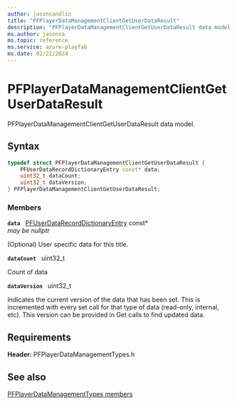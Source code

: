 ```yaml
---
author: jasonsandlin
title: "PFPlayerDataManagementClientGetUserDataResult"
description: "PFPlayerDataManagementClientGetUserDataResult data model."
ms.author: jasonsa
ms.topic: reference
ms.service: azure-playfab
ms.date: 02/22/2024
---
```


# PFPlayerDataManagementClientGetUserDataResult  

PFPlayerDataManagementClientGetUserDataResult data model.  

## Syntax  
  
```cpp
typedef struct PFPlayerDataManagementClientGetUserDataResult {  
    PFUserDataRecordDictionaryEntry const* data;  
    uint32_t dataCount;  
    uint32_t dataVersion;  
} PFPlayerDataManagementClientGetUserDataResult;  
```
  
### Members  
  
**`data`** &nbsp; [PFUserDataRecordDictionaryEntry](../../pftypes/structs/pfuserdatarecorddictionaryentry.md) const*  
*may be nullptr*  
  
(Optional) User specific data for this title.
  
**`dataCount`** &nbsp; uint32_t  
  
Count of data
  
**`dataVersion`** &nbsp; uint32_t  
  
Indicates the current version of the data that has been set. This is incremented with every set call for that type of data (read-only, internal, etc). This version can be provided in Get calls to find updated data.
  
  
## Requirements  
  
**Header:** PFPlayerDataManagementTypes.h
  
## See also  
[PFPlayerDataManagementTypes members](../pfplayerdatamanagementtypes_members.md)  

  
  
